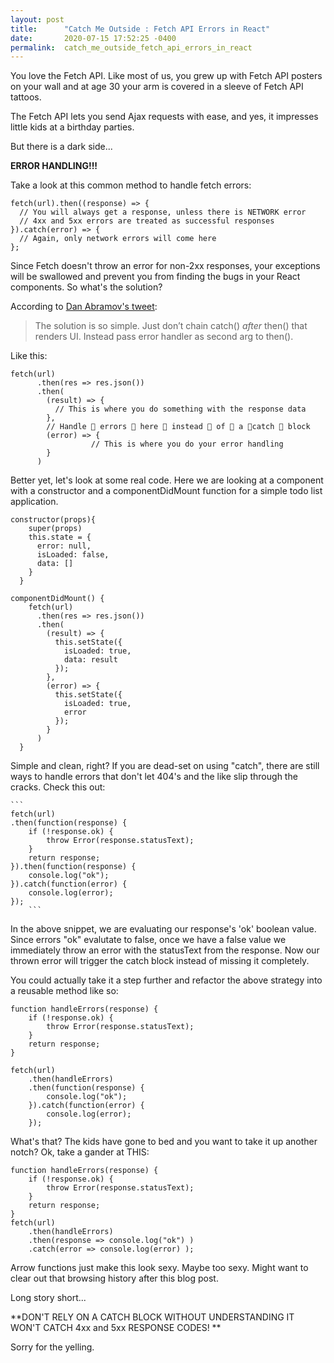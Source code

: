 ```yaml
---
layout: post
title:      "Catch Me Outside : Fetch API Errors in React"
date:       2020-07-15 17:52:25 -0400
permalink:  catch_me_outside_fetch_api_errors_in_react
---
```




You love the Fetch API.  Like most of us, you grew up with Fetch API posters on your wall and at age 30 your arm is covered in a sleeve of Fetch API tattoos.  

The Fetch API lets you send Ajax requests with ease, and yes, it impresses little kids at a birthday parties.  

But there is a dark side...

**ERROR HANDLING!!!**

Take a look at this common method to handle fetch errors:

```
fetch(url).then((response) => {
  // You will always get a response, unless there is NETWORK error
  // 4xx and 5xx errors are treated as successful responses
}).catch(error) => {
  // Again, only network errors will come here
};
```

Since Fetch doesn't throw an error for non-2xx responses, your exceptions will be swallowed and prevent you from finding the bugs in your React components.  So what's the solution?  

According to [Dan Abramov's tweet](https://twitter.com/dan_abramov/status/770914221638942720?lang=en):

> The solution is so simple. Just don’t chain catch() *after* then() that renders UI. Instead pass error handler as second arg to then().


Like this:
```
fetch(url)
      .then(res => res.json())
      .then(
        (result) => {
          // This is where you do something with the response data
        },
        // Handle 👏 errors 👏 here 👏 instead 👏 of 👏 a 👏catch 👏 block
        (error) => {
				  // This is where you do your error handling
        }
      )
```


Better yet, let's look at some real code.  Here we are looking at a component with a constructor and a componentDidMount function for a simple todo list application.

```
constructor(props){
    super(props)
    this.state = {
      error: null,
      isLoaded: false,
      data: []
    }
  }
	
componentDidMount() {
    fetch(url)
      .then(res => res.json())
      .then(
        (result) => {
          this.setState({
            isLoaded: true,
            data: result
          });
        },
        (error) => {
          this.setState({
            isLoaded: true,
            error
          });
        }
      )
  }
```
	
Simple and clean, right?  If you are dead-set on using "catch", there are still ways to handle errors that don't let 404's and the like slip through the cracks.  Check this out:


	```
	fetch(url)
    .then(function(response) {
        if (!response.ok) {
            throw Error(response.statusText);
        }
        return response;
    }).then(function(response) {
        console.log("ok");
    }).catch(function(error) {
        console.log(error);
    });
		```
		
In the above snippet, we are evaluating our response's 'ok' boolean value.  Since errors "ok" evalutate to false, once we have a false value we immediately throw an error with the statusText from the response.  Now our thrown error will trigger the catch block instead of missing it completely.

You could actually take it a step further and refactor the above strategy into a reusable method like so:

```
function handleErrors(response) {
    if (!response.ok) {
        throw Error(response.statusText);
    }
    return response;
}

fetch(url)
    .then(handleErrors)
    .then(function(response) {
        console.log("ok");
    }).catch(function(error) {
        console.log(error);
    });
```

What's that?  The kids have gone to bed and you want to take it up another notch?  Ok, take a gander at THIS:

```
function handleErrors(response) {
    if (!response.ok) {
        throw Error(response.statusText);
    }
    return response;
}
fetch(url)
    .then(handleErrors)
    .then(response => console.log("ok") )
    .catch(error => console.log(error) );
```

Arrow functions just make this look sexy.  Maybe too sexy.  Might want to clear out that browsing history after this blog post.

Long story short...

**DON'T RELY ON A CATCH BLOCK WITHOUT UNDERSTANDING IT WON'T CATCH 4xx and 5xx RESPONSE CODES! ** 

Sorry for the yelling.

		





